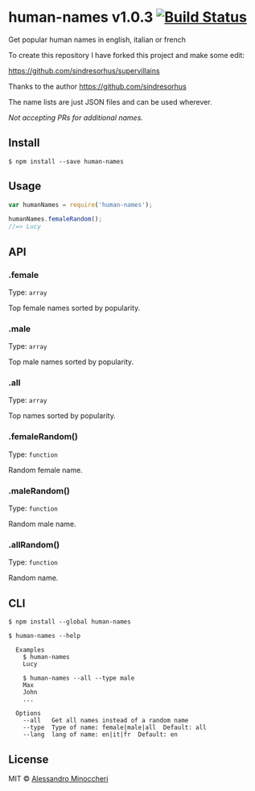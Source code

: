 # human-names v1.0.3 [![Build Status](https://travis-ci.org/AlessandroMinoccheri/human-names.svg?branch=master)](https://travis-ci.org/AlessandroMinoccheri/human-names)

Get popular human names in english, italian or french

To create this repository I have forked this project and make some edit:

https://github.com/sindresorhus/supervillains

Thanks to the author https://github.com/sindresorhus

The name lists are just JSON files and can be used wherever.

*Not accepting PRs for additional names.*


## Install

```
$ npm install --save human-names
```


## Usage

```js
var humanNames = require('human-names');

humanNames.femaleRandom();
//=> Lucy
```


## API

### .female

Type: `array`

Top female names sorted by popularity.

### .male

Type: `array`

Top male names sorted by popularity.

### .all

Type: `array`

Top names sorted by popularity.

### .femaleRandom()

Type: `function`

Random female name.

### .maleRandom()

Type: `function`

Random male name.

### .allRandom()

Type: `function`

Random name.


## CLI

```
$ npm install --global human-names
```

```
$ human-names --help

  Examples
    $ human-names
    Lucy

    $ human-names --all --type male
    Max
    John
    ...

  Options
    --all   Get all names instead of a random name
    --type  Type of name: female|male|all  Default: all
    --lang  lang of name: en|it|fr  Default: en
```

## License

MIT © [Alessandro Minoccheri](http://alessandrominoccheri.com)
